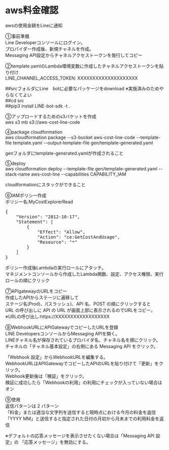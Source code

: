 # aws料金確認
awsの使用金額をLineに通知  

①事前準備  
Line Developerコンソールにログイン。  
プロパイダー作成後、新規チャネルを作成。  
Messaging API設定からチャネルアクセストークンを発行してコピー  
  
②template.yamlのLambda環境変数に作成したチャネルアクセストークンを貼り付け  
LINE_CHANNEL_ACCESS_TOKEN: XXXXXXXXXXXXXXXXXXXX  
  
##srcフォルダにLine　botに必要なパッケージをdownload ※実施済みのためやらなくてよい  
##cd src  
##pip3 install LINE-bot-sdk -t .  
  
③アップロードするためのs3バケットを作成  
aws s3 mb s3://aws-cost-line-code  
  
④package cloudformation  
aws cloudformation package  --s3-bucket aws-cost-line-code --template-file template.yaml --output-template-file gen/template-generated.yaml  
  
genフォルダにtemplate-generated.yamlが作成されること  
  
⑤deploy   
aws cloudformation deploy --template-file gen/template-generated.yaml --stack-name aws-cost-line --capabilities CAPABILITY_IAM  
  
cloudformationにスタックができること  
  
⑥IAMポリシー作成  
ポリシー名:MyCostExplorerRead  
<pre>
{
    "Version": "2012-10-17",
    "Statement": [
        {
            "Effect": "Allow",
            "Action": "ce:GetCostAndUsage",
            "Resource": "*"
        }
    ]
}
</pre>
ポリシー作成後Lambdaの実行ロールにアタッチ。  
マネジメントコンソールから作成したLambda関数、設定、アクセス権限、実行ロールの順にクリック  
  
⑦APIgatewayのURLをコピー  
作成したAPIからステージに遍移して  
ステージ名(Prod)、/(スラッシュ)、API 名、POST の順にクリックすると  
URL の呼び出しに API の URL が画面上部に表示されるのでURLをコピー。  
※URLの呼び出し:https://XXXXXXXXXXXXXXXXXX  
  
⑧WebhookURLにAPIGatewayでコピーしたURLを登録  
LINE DevelopersコンソールからMessaging APIを開く。  
LINEチャネル名が保存されているプロバイダ名、チャネル名を順にクリック。  
チャネルの「チャネル基本設定」の右側にある Messaging API をクリック。  
  
「Webhook 設定」からWebhookURLを編集する。  
WebhookURLはAPIGatewayでコピーしたAPIのURLを貼り付けて「更新」をクリック。  
Webhook更新後は「検証」をクリック。  
検証に成功したら「Webhookの利用」の利用にチェックが入っていない場合はオン  
  
⑨使用  
返信パターンは 2 パターン  
「料金」または適当な文字列を送信すると現時点における今月の料金を返信  
「YYYY MM」と送信すると指定された日付の月初から月末までの利用料金を返信  
  
※デフォルトの応答メッセージを表示させたくない場合は「Messaging API 設定」の 「応答メッセージ」を無効にする。  
